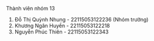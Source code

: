 Thành viên nhóm 13
1. Đỗ Thị Quỳnh Nhung - 22115053122236 (Nhóm trưởng)
2. Khương Ngân Huyền - 22115053122218
3. Nguyễn Phúc Thiên - 22115053122343

   
